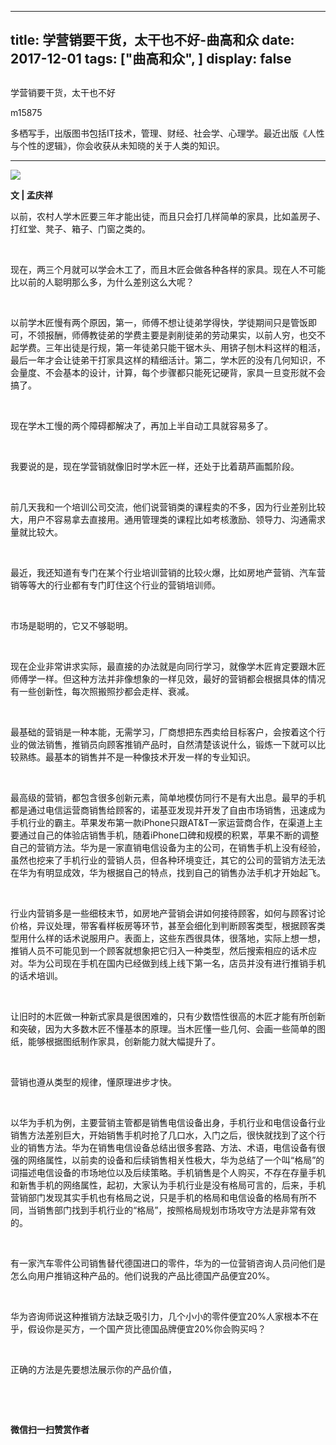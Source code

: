
---
title:   学营销要干货，太干也不好-曲高和众
date: 2017-12-01
tags: ["曲高和众", ]
display: false
---


## 



学营销要干货，太干也不好




m15875




多栖写手，出版图书包括IT技术，管理、财经、社会学、心理学。最近出版《人性与个性的逻辑》，你会收获从未知晓的关于人类的知识。


****

<img data-s="300,640" data-type="jpeg" src="https://mmbiz.qpic.cn/mmbiz_jpg/fxGMiaL5Zj1giaQIHHhSgwIlppr8CTibqBLzF63WMovE1dULkI6blI5rWUCyeOugwkehNEQag4tyqNFvhiaRW4vgibw/0?wx_fmt=jpeg" style="" class="" data-ratio="0.75" data-w="960"/>

**文 | 孟庆祥**



以前，农村人学木匠要三年才能出徒，而且只会打几样简单的家具，比如盖房子、打红堂、凳子、箱子、门窗之类的。

&nbsp;

现在，两三个月就可以学会木工了，而且木匠会做各种各样的家具。现在人不可能比以前的人聪明那么多，为什么差别这么大呢？

&nbsp;

以前学木匠慢有两个原因，第一，师傅不想让徒弟学得快，学徒期间只是管饭即可，不领报酬，师傅教徒弟的学费主要是剥削徒弟的劳动果实，以前人穷，也交不起学费。三年出徒是行规，第一年徒弟只能干锯木头、用锛子刨木料这样的粗活，最后一年才会让徒弟干打家具这样的精细活计。第二，学木匠的没有几何知识，不会量度、不会基本的设计，计算，每个步骤都只能死记硬背，家具一旦变形就不会搞了。

&nbsp;

现在学木工慢的两个障碍都解决了，再加上半自动工具就容易多了。

&nbsp;

我要说的是，现在学营销就像旧时学木匠一样，还处于比着葫芦画瓢阶段。

&nbsp;

前几天我和一个培训公司交流，他们说营销类的课程卖的不多，因为行业差别比较大，用户不容易拿去直接用。通用管理类的课程比如考核激励、领导力、沟通需求量就比较大。

&nbsp;

最近，我还知道有专门在某个行业培训营销的比较火爆，比如房地产营销、汽车营销等等大的行业都有专门盯住这个行业的营销培训师。

&nbsp;

市场是聪明的，它又不够聪明。

&nbsp;

现在企业非常讲求实际，最直接的办法就是向同行学习，就像学木匠肯定要跟木匠师傅学一样。但这种方法并非像想象的一样见效，最好的营销都会根据具体的情况有一些创新性，每次照搬照抄都会走样、衰减。

&nbsp;

最基础的营销是一种本能，无需学习，厂商想把东西卖给目标客户，会按着这个行业的做法销售，推销员向顾客推销产品时，自然清楚该说什么，锻炼一下就可以比较熟练。最基本的销售并不是一种像技术开发一样的专业知识。

&nbsp;

最高级的营销，都包含很多创新元素，简单地模仿同行不是有大出息。最早的手机都是通过电信运营商销售给顾客的，诺基亚发现并开发了自由市场销售，迅速成为手机行业的霸主。苹果发布第一款iPhone只跟AT&amp;T一家运营商合作，在渠道上主要通过自己的体验店销售手机，随着iPhone口碑和规模的积累，苹果不断的调整自己的营销方法。华为是一家直销电信设备为主的公司，在销售手机上没有经验，虽然也挖来了手机行业的营销人员，但各种环境变迁，其它的公司的营销方法无法在华为有明显成效，华为根据自己的特点，找到自己的销售办法手机才开始起飞。

&nbsp;

行业内营销多是一些细枝末节，如房地产营销会讲如何接待顾客，如何与顾客讨论价格，异议处理，带客看样板房等环节，甚至会细化到判断顾客类型，根据顾客类型用什么样的话术说服用户。表面上，这些东西很具体，很落地，实际上想一想，推销人员不可能见到一个顾客就想象把它归入一种类型，然后搜索相应的话术应对。华为公司现在手机在国内已经做到线上线下第一名，店员并没有进行推销手机的话术培训。

&nbsp;

让旧时的木匠做一种新式家具是很困难的，只有少数悟性很高的木匠才能有所创新和突破，因为大多数木匠不懂基本的原理。当木匠懂一些几何、会画一些简单的图纸，能够根据图纸制作家具，创新能力就大幅提升了。

&nbsp;

营销也遵从类型的规律，懂原理进步才快。

&nbsp;

以华为手机为例，主要营销主管都是销售电信设备出身，手机行业和电信设备行业销售方法差别巨大，开始销售手机时抢了几口水，入门之后，很快就找到了这个行业的销售方法。华为在销售电信设备总结出很多套路、方法、术语，电信设备有很强的网络属性，以前卖的设备和后续销售相关性极大，华为总结了一个叫“格局”的词描述电信设备的市场地位以及后续策略。手机销售是个人购买，不存在存量手机和新售手机的网络属性，起初，大家认为手机行业是没有格局可言的，后来，手机营销部门发现其实手机也有格局之说，只是手机的格局和电信设备的格局有所不同，当销售部门找到手机行业的“格局”，按照格局规划市场攻守方法是非常有效的。

&nbsp;

有一家汽车零件公司销售替代德国进口的零件，华为的一位营销咨询人员问他们是怎么向用户推销这种产品的。他们说我的产品比德国产品便宜20%。

&nbsp;

华为咨询师说这种推销方法缺乏吸引力，几个小小的零件便宜20%人家根本不在乎，假设你是买方，一个国产货比德国品牌便宜20%你会购买吗？

&nbsp;

正确的方法是先要想法展示你的产品价值，

&nbsp;

&nbsp;




**微信扫一扫赞赏作者**















